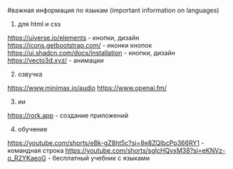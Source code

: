 #важная информация по языкам (important information on languages)


1. для html и css

https://uiverse.io/elements - кнопки, дизайн
https://icons.getbootstrap.com/ - иконки кнопок
https://ui.shadcn.com/docs/installation - кнопки, дизайн
https://vecto3d.xyz/ - анимации 


2. озвучка 

https://www.minimax.io/audio
https://www.openai.fm/


3. ии

https://rork.app - создание приложений


4. обучение

https://youtube.com/shorts/eBk-gZ8ht5c?si=8e8ZQIbcPp366RY1 - командная строка
https://youtube.com/shorts/sgIcHQvxM38?si=eKNVz-o_R2YKaeoG - бесплатный учебник с языками

